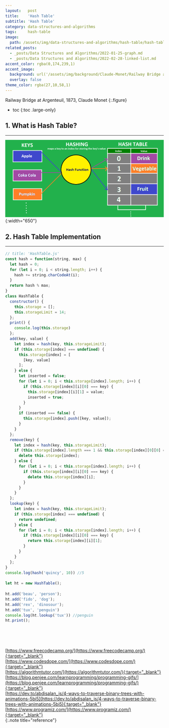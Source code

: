 ```yaml
---
layout:   post
title:    'Hash Table'
subtitle: 'Hash Table'
category: data-structures-and-algorithms
tags:     hash-table
image: 
  path: /assets/img/data-structures-and-algorithms/hash-table/hash-table_main.png
related_posts:
  - _posts/Data Structures and Algorithms/2022-01-25-graph.md
  - _posts/Data Structures and Algorithms/2022-02-28-linked-list.md
accent_color: rgba(0,174,239,1)
accent_image: 
  background: url('/assets/img/background/Claude-Monet/Railway Bridge at Argenteuil, 1873, Claude Monet.png') center/cover 
  overlay: false
theme_color: rgba(27,10,58,1)
---
```

Railway Bridge at Argenteuil, 1873, Claude Monet 
{:.figure}

* toc
{:toc .large-only}

## 1. What is Hash Table?
---

![Hash Table](/assets/img/data-structures-and-algorithms/hash-table/hashtable.png){:width="650"}


## 2. Hash Table Implementation
---

~~~js
// title: 'HashTable.js'
const hash = function(string, max) {
  let hash = 0;
  for (let i = 0; i < string.length; i++) {
    hash += string.charCodeAt(i);
  }
  return hash % max;
}
class HashTable {
  constructor() {
    this.storage = [];
    this.storageLimit = 14;
  };
  print() {
    console.log(this.storage)
  };
  add(key, value) {
    let index = hash(key, this.storageLimit);
    if (this.storage[index] === undefined) {
      this.storage[index] = [
        [key, value]
      ];
    } else {
      let inserted = false;
      for (let i = 0; i < this.storage[index].length; i++) {
        if (this.storage[index][i][0] === key) {
          this.storage[index][i][1] = value;
          inserted = true;
        }
      }
      if (inserted === false) {
        this.storage[index].push([key, value]);
      }
    }
  };
  remove(key) {
    let index = hash(key, this.storageLimit);
    if (this.storage[index].length === 1 && this.storage[index][0][0] === key) {
      delete this.storage[index];
    } else {
      for (let i = 0; i < this.storage[index].length; i++) {
        if (this.storage[index][i][0] === key) {
          delete this.storage[index][i];
        }
      }
    }
  };
  lookup(key) {
    let index = hash(key, this.storageLimit);
    if (this.storage[index] === undefined) {
      return undefined;
    } else {
      for (let i = 0; i < this.storage[index].length; i++) {
        if (this.storage[index][i][0] === key) {
          return this.storage[index][i][1];
        }
      }
    }
  };
}
console.log(hash('quincy', 10)) //5

let ht = new HashTable();

ht.add('beau', 'person');
ht.add('fido', 'dog');
ht.add('rex', 'dinosour');
ht.add('tux', 'penguin')
console.log(ht.lookup('tux')) //penguin
ht.print();
~~~
<br/>
<br/>
<br/>



<!-- Next to [Fundamentals of Algorithms](2022-02-19-fundamentals-of-algorithms.md){:.heading.flip-title}
{:.read-more} 
<br/> -->

[https://www.freecodecamp.org/](https://www.freecodecamp.org/){:target="_blank"}<br/>
[https://www.codesdope.com/](https://www.codesdope.com/){:target="_blank"}<br/>
[https://algorithmtutor.com/](https://algorithmtutor.com/){:target="_blank"}<br/>
[https://blog.penjee.com/learnprogramming/programming-gifs/](https://blog.penjee.com/learnprogramming/programming-gifs/){:target="_blank"}<br/>
[https://dev.to/abdisalan_js/4-ways-to-traverse-binary-trees-with-animations-5bi5](https://dev.to/abdisalan_js/4-ways-to-traverse-binary-trees-with-animations-5bi5){:target="_blank"}<br/>
[https://www.programiz.com/](https://www.programiz.com/){:target="_blank"}<br/>
{:.note title="reference"}

